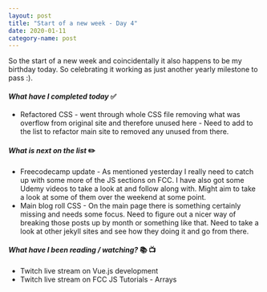 ```yaml
---
layout: post
title: "Start of a new week - Day 4"
date: 2020-01-11
category-name: post
---
```


So the start of a new week and coincidentally it also happens to be my birthday today.  So celebrating it working as just another yearly milestone to pass :).



#### ***What have I completed today*** :white_check_mark:

- Refactored CSS - went through whole CSS file removing what was overflow from original site and therefore unused here - Need to add to the list to refactor main site to removed any unused from there.

#### ***What is next on the list*** :pencil2:

- Freecodecamp update - As mentioned yesterday I really need to catch up with some more of the JS sections on FCC.  I have also got some Udemy videos to take a look at and follow along with.  Might aim to take a look at some of them over the weekend at some point.
- Main blog roll CSS - On the main page there is something certainly missing and needs some focus.  Need to figure out a nicer way of breaking those posts up by month or something like that.  Need to take a look at other jekyll sites and see how they doing it and go from there.

#### ***What have I been reading / watching?*** :books: :tv:

- Twitch live stream on Vue.js development
- Twitch live stream on FCC JS Tutorials - Arrays